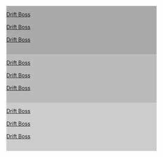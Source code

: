 <html>
<head>
<meta name="viewport" content="width=device-width, initial-scale=1">
<style>
* {
  box-sizing: border-box;
}

/* Create three equal columns that floats next to each other */
.column {
  float: left;
.left {
  width: 45%;
}
.middle {
  width: 10%;
}
.right {
  width: 45%;
}

/* Clear floats after the columns */
.row:after {
  content: "";
  display: table;
  clear: both;
}
</style>
</head>
<body>

<div class="row">
  <div class="column" style="background-color:#aaa;">
    <p>
      <A HREF="driftboss.html"> Drift Boss
  </A><BR><BR>
      <A HREF="driftboss.html"> Drift Boss
  </A><BR><BR>
      <A HREF="driftboss.html"> Drift Boss
  </A><BR><BR>
  </p>
  </div>
  <div class="column" style="background-color:#bbb;">
    <p>
     <A HREF="driftboss.html"> Drift Boss
  </A><BR><BR>
      <A HREF="driftboss.html"> Drift Boss
  </A><BR><BR>
      <A HREF="driftboss.html"> Drift Boss
  </A><BR><BR>   
    </p>
  </div>
  <div class="column" style="background-color:#ccc;">
    <p>
       <A HREF="driftboss.html"> Drift Boss
  </A><BR><BR>
      <A HREF="driftboss.html"> Drift Boss
  </A><BR><BR>
      <A HREF="driftboss.html"> Drift Boss
  </A><BR><BR>
    </p>
  </div>
</div>

</body>
</html>
